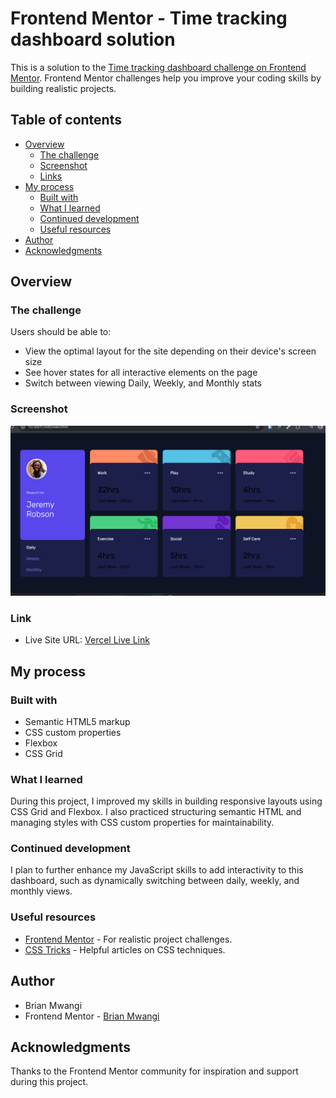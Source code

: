 # Frontend Mentor - Time tracking dashboard solution

This is a solution to the [Time tracking dashboard challenge on Frontend Mentor](https://www.frontendmentor.io/challenges/time-tracking-dashboard-UIQ7167Jw). Frontend Mentor challenges help you improve your coding skills by building realistic projects. 

## Table of contents

- [Overview](#overview)
  - [The challenge](#the-challenge)
  - [Screenshot](#screenshot)
  - [Links](#links)
- [My process](#my-process)
  - [Built with](#built-with)
  - [What I learned](#what-i-learned)
  - [Continued development](#continued-development)
  - [Useful resources](#useful-resources)
- [Author](#author)
- [Acknowledgments](#acknowledgments)

## Overview

### The challenge

Users should be able to:

- View the optimal layout for the site depending on their device's screen size
- See hover states for all interactive elements on the page
- Switch between viewing Daily, Weekly, and Monthly stats

### Screenshot

![](./images/screnshot.png)

### Link

- Live Site URL: [Vercel Live Link  ](https://time-tracking-dashboard-challenge-teal.vercel.app/)

## My process

### Built with

- Semantic HTML5 markup
- CSS custom properties
- Flexbox
- CSS Grid


### What I learned

During this project, I improved my skills in building responsive layouts using CSS Grid and Flexbox. I also practiced structuring semantic HTML and managing styles with CSS custom properties for maintainability.

### Continued development

I plan to further enhance my JavaScript skills to add interactivity to this dashboard, such as dynamically switching between daily, weekly, and monthly views.

### Useful resources

- [Frontend Mentor](https://www.frontendmentor.io/) - For realistic project challenges.
- [CSS Tricks](https://css-tricks.com/) - Helpful articles on CSS techniques.

## Author

- Brian Mwangi
- Frontend Mentor - [Brian Mwangi](https://www.frontendmentor.io/profile/yourusername)

## Acknowledgments

Thanks to the Frontend Mentor community for inspiration and support during this project.
